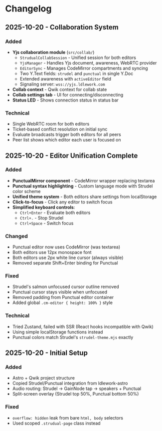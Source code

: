 # Changelog

## 2025-10-20 - Collaboration System

### Added
- **Yjs collaboration module** (`src/collab/`)
  - `StrudualCollabSession` - Unified session for both editors
  - `YjsManager` - Handles Yjs document, awareness, WebRTC provider
  - `EditorSync` - Manages CodeMirror compartments and syncing
  - Two Y.Text fields: `strudel` and `punctual` in single Y.Doc
  - Extended awareness with `activeEditor` field
  - Signaling server: `wss://yjs.ldlework.com`
- **Collab context** - Qwik context for collab state
- **Collab settings tab** - UI for connecting/disconnecting
- **Status LED** - Shows connection status in status bar

### Technical
- Single WebRTC room for both editors
- Ticket-based conflict resolution on initial sync
- Evaluate broadcasts trigger both editors for all peers
- Peer list shows which editor each user is focused on

## 2025-10-20 - Editor Unification Complete

### Added
- **PunctualMirror component** - CodeMirror wrapper replacing textarea
- **Punctual syntax highlighting** - Custom language mode with Strudel color scheme
- **Unified theme system** - Both editors share settings from localStorage
- **Click-to-focus** - Click any editor to switch focus
- **Simplified keyboard controls**:
  - `Ctrl+Enter` - Evaluate both editors
  - `Ctrl+.` - Stop Strudel
  - `Ctrl+Space` - Switch focus

### Changed
- Punctual editor now uses CodeMirror (was textarea)
- Both editors use 12px monospace font
- Both editors use 2px white line cursor (always visible)
- Removed separate Shift+Enter binding for Punctual

### Fixed
- Strudel's salmon unfocused cursor outline removed
- Punctual cursor stays visible when unfocused
- Removed padding from Punctual editor container
- Added global `.cm-editor { height: 100% }` style

### Technical
- Tried Zustand, failed with SSR (React hooks incompatible with Qwik)
- Using simple localStorage functions instead
- Punctual colors match Strudel's `strudel-theme.mjs` exactly

## 2025-10-20 - Initial Setup

### Added
- Astro + Qwik project structure
- Copied Strudel/Punctual integration from ldlework-astro
- Audio routing: Strudel → GainNode tap → speakers + Punctual
- Split-screen overlay (Strudel top 50%, Punctual bottom 50%)

### Fixed
- `overflow: hidden` leak from bare `html, body` selectors
- Used scoped `.strudual-page` class instead
